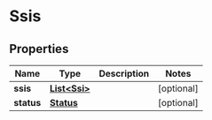 
# Ssis

## Properties
Name | Type | Description | Notes
------------ | ------------- | ------------- | -------------
**ssis** | [**List&lt;Ssi&gt;**](Ssi.md) |  |  [optional]
**status** | [**Status**](Status.md) |  |  [optional]



